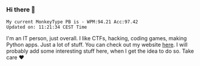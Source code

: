 ### Hi there 👋
<!-- PB START -->
```
My current MonkeyType PB is - WPM:94.21 Acc:97.42
Updated on: 11:21:34 CEST Time
```
<!-- PB END -->
I'm an IT person, just overall. I like CTFs, hacking, coding games, making Python apps. Just a lot of stuff.
You can check out my website [here](https://skill3472.github.io/).
I will probably add some interesting stuff here, when I get the idea to do so. Take care ❤️
